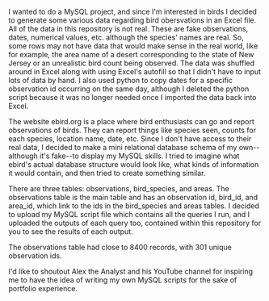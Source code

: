 I wanted to do a MySQL project, and since I'm interested in birds I decided to generate some various data regarding bird obersvations in an
Excel file. All of the data in this repository is not real. These are fake observations, dates, numerical values, etc. although the species' names are real. So, some rows may not have data that would make sense in the real world, like for example, the area name of a desert corresponding to the
state of New Jersey or an unrealistic bird count being observed. The data was shuffled around in Excel along with using Excel's autofill so that I didn't have to input lots of data by hand. I also used python to copy dates for a specific observation id occurring on the same day, although I deleted the python script because it was no longer needed once I imported the data back into Excel. 

The website ebird.org is a place where bird enthusiasts can go and report observations of birds. They can report things like species seen, counts for each species, location name, date, etc. Since I don't have access to their real data, I decided to make a mini relational database schema of my own--although it's fake--to display my MySQL skills. I tried to imagine what ebird's actual database structure would look like, what kinds of information it would contain, and then tried to create something similar.

There are three tables: observations, bird_species, and areas. The observations table is the main table and has an observation id, bird_id, and area_id, which link to the ids in the bird_species and areas tables. I decided to upload my MySQL script file which contains all the queries I run, and I uploaded the outputs of each query too, contained within this repository for you to see the results of each output. 

The observations table had close to 8400 records, with 301 unique observation ids.

I'd like to shoutout Alex the Analyst and his YouTube channel for inspiring me to have the idea of writing my own MySQL scripts for the sake of portfolio experience.
